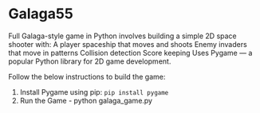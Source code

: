 # Galaga55
Full Galaga-style game in Python involves building a simple 2D space shooter with:      A player spaceship that moves and shoots      Enemy invaders that move in patterns      Collision detection      Score keeping  Uses Pygame — a popular Python library for 2D game development.

Follow the below instructions to build the game: 
1. Install Pygame using pip: `pip install pygame`
2. Run the Game - python galaga_game.py

